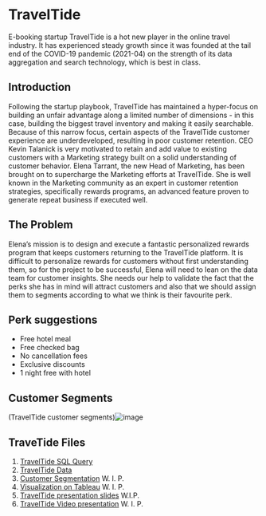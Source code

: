 # TravelTide
E-booking startup TravelTide is a hot new player in the online travel industry. It has experienced steady growth since it was founded at the tail end of the COVID-19 pandemic (2021-04) on the strength of its data aggregation and search technology, which is best in class.
## Introduction
Following the startup playbook, TravelTide has maintained a hyper-focus on building an unfair advantage along a limited number of dimensions - in this case, building the biggest travel inventory and making it easily searchable. Because of this narrow focus, certain aspects of the TravelTide customer experience are underdeveloped, resulting in poor customer retention. CEO Kevin Talanick is very motivated to retain and add value to existing customers with a Marketing strategy built on a solid understanding of customer behavior.
Elena Tarrant, the new Head of Marketing, has been brought on to supercharge the Marketing efforts at TravelTide. She is well known in the Marketing community as an expert in customer retention strategies, specifically rewards programs, an advanced feature proven to generate repeat business if executed well. 
## The Problem
Elena’s mission is to design and execute a fantastic personalized rewards program that keeps customers returning to the TravelTide platform. It is difficult to personalize rewards for customers without first understanding them, so for the project to be successful, Elena will need to lean on the data team for customer insights. She needs our help to validate the fact that the perks she has in mind will attract customers and also that we should assign them to segments according to what we think is their favourite perk.
## Perk suggestions
- Free hotel meal
- Free checked bag
- No cancellation fees
- Exclusive discounts
- 1 night free with hotel
## Customer Segments
(TravelTide customer segments)![image](https://github.com/user-attachments/assets/ba31a980-29eb-4a6d-bd34-707aa0333c7e)

## TraveTide Files
1. [TravelTide SQL Query](https://github.com/alindacode/TravelTide/blob/main/TravelTide_Dorothy_Alinda_SQL_Query.pdf)
2. [TravelTide Data](https://github.com/alindacode/TravelTide/blob/main/TravelTide_final_data_Dorothy_Alinda.csv)
3. [Customer Segmentation]() W. I. P.
4. [Visualization on Tableau]() W. I. P.
5. [TravelTide presentation slides](https://docs.google.com/presentation/d/1OlcZB4M-x3FQI5QXDSEsMwpU6SVkw2wJxG6LDx5xy2s/edit?usp=sharing) W.I.P.
6. [TravelTide Video presentation]() W. I. P.
